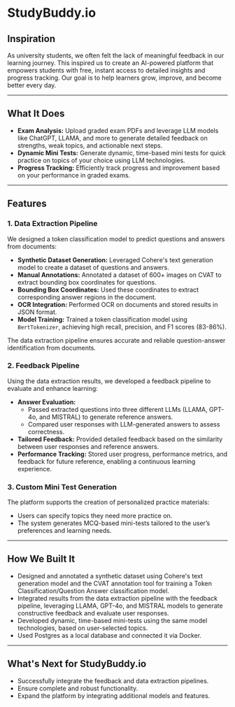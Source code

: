 # StudyBuddy.io

## Inspiration
As university students, we often felt the lack of meaningful feedback in our learning journey. This inspired us to create an AI-powered platform that empowers students with free, instant access to detailed insights and progress tracking. Our goal is to help learners grow, improve, and become better every day.

---

## What It Does
- **Exam Analysis:** Upload graded exam PDFs and leverage LLM models like ChatGPT, LLAMA, and more to generate detailed feedback on strengths, weak topics, and actionable next steps.
- **Dynamic Mini Tests:** Generate dynamic, time-based mini tests for quick practice on topics of your choice using LLM technologies.
- **Progress Tracking:** Efficiently track progress and improvement based on your performance in graded exams.

---

## Features

### 1. **Data Extraction Pipeline**
We designed a token classification model to predict questions and answers from documents:
- **Synthetic Dataset Generation:** Leveraged Cohere's text generation model to create a dataset of questions and answers.
- **Manual Annotations:** Annotated a dataset of 600+ images on CVAT to extract bounding box coordinates for questions.
- **Bounding Box Coordinates:** Used these coordinates to extract corresponding answer regions in the document.
- **OCR Integration:** Performed OCR on documents and stored results in JSON format.
- **Model Training:** Trained a token classification model using `BertTokenizer`, achieving high recall, precision, and F1 scores (83-86%).

The data extraction pipeline ensures accurate and reliable question-answer identification from documents.

### 2. **Feedback Pipeline**
Using the data extraction results, we developed a feedback pipeline to evaluate and enhance learning:
- **Answer Evaluation:** 
  - Passed extracted questions into three different LLMs (LLAMA, GPT-4o, and MISTRAL) to generate reference answers.
  - Compared user responses with LLM-generated answers to assess correctness.
- **Tailored Feedback:** Provided detailed feedback based on the similarity between user responses and reference answers.
- **Performance Tracking:** Stored user progress, performance metrics, and feedback for future reference, enabling a continuous learning experience.

### 3. **Custom Mini Test Generation**
The platform supports the creation of personalized practice materials:
- Users can specify topics they need more practice on.
- The system generates MCQ-based mini-tests tailored to the user’s preferences and learning needs.

---

## How We Built It
- Designed and annotated a synthetic dataset using Cohere's text generation model and the CVAT annotation tool for training a Token Classification/Question Answer classification model.
- Integrated results from the data extraction pipeline with the feedback pipeline, leveraging LLAMA, GPT-4o, and MISTRAL models to generate constructive feedback and evaluate user responses.
- Developed dynamic, time-based mini-tests using the same model technologies, based on user-selected topics.
- Used Postgres as a local database and connected it via Docker.

---

## What's Next for StudyBuddy.io
- Successfully integrate the feedback and data extraction pipelines.
- Ensure complete and robust functionality.
- Expand the platform by integrating additional models and features.


